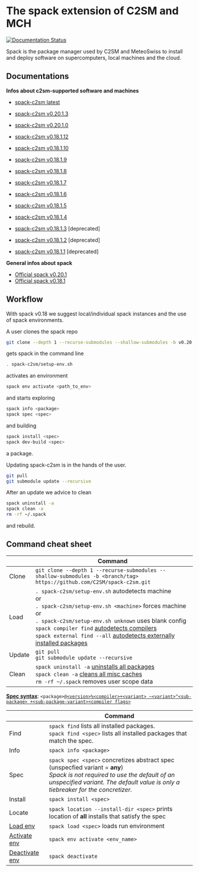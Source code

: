# The spack extension of C2SM and MCH
[![Documentation Status](https://readthedocs.org/projects/ansicolortags/badge/?version=latest)](https://C2SM.github.io/spack-c2sm/latest)

Spack is the package manager used by C2SM and MeteoSwiss to install and deploy software on supercomputers, local machines and the cloud.

## Documentations

**Infos about c2sm-supported software and machines**
  * [spack-c2sm latest](https://C2SM.github.io/spack-c2sm/latest)
  * [spack-c2sm v0.20.1.3](https://C2SM.github.io/spack-c2sm/v0.20.1.3)
  * [spack-c2sm v0.20.1.0](https://C2SM.github.io/spack-c2sm/v0.20.1.0)
  * [spack-c2sm v0.18.1.12](https://C2SM.github.io/spack-c2sm/v0.18.1.12)
  * [spack-c2sm v0.18.1.10](https://C2SM.github.io/spack-c2sm/v0.18.1.10)
  * [spack-c2sm v0.18.1.9](https://C2SM.github.io/spack-c2sm/v0.18.1.9)
  * [spack-c2sm v0.18.1.8](https://C2SM.github.io/spack-c2sm/v0.18.1.8)
  * [spack-c2sm v0.18.1.7](https://C2SM.github.io/spack-c2sm/v0.18.1.7)
  * [spack-c2sm v0.18.1.6](https://C2SM.github.io/spack-c2sm/v0.18.1.6)
  * [spack-c2sm v0.18.1.5](https://C2SM.github.io/spack-c2sm/v0.18.1.5)
  * [spack-c2sm v0.18.1.4](https://C2SM.github.io/spack-c2sm/v0.18.1.4)

  * [spack-c2sm v0.18.1.3](https://C2SM.github.io/spack-c2sm/v0.18.1.3) [deprecated]
  * [spack-c2sm v0.18.1.2](https://C2SM.github.io/spack-c2sm/v0.18.1.2) [deprecated]
  * [spack-c2sm v0.18.1.1](https://C2SM.github.io/spack-c2sm/v0.18.1.1) [deprecated]
  
**General infos about spack**
  * [Official spack v0.20.1](https://spack.readthedocs.io/en/v0.20.1/) 
  * [Official spack v0.18.1](https://spack.readthedocs.io/en/v0.18.1/) 

## Workflow
With spack v0.18 we suggest local/individual spack instances and the use of spack environments.

A user clones the spack repo
```bash
git clone --depth 1 --recurse-submodules --shallow-submodules -b v0.20.1.3 https://github.com/C2SM/spack-c2sm.git
```
gets spack in the command line
```bash
. spack-c2sm/setup-env.sh
```
activates an environment
```bash
spack env activate <path_to_env>
```
and starts exploring
```bash
spack info <package>
spack spec <spec>
```
and building
```bash
spack install <spec>
spack dev-build <spec>
```
a package.

Updating spack-c2sm is in the hands of the user.
```bash
git pull
git submodule update --recursive
```
After an update we advice to clean
```bash
spack uninstall -a
spack clean -a
rm -rf ~/.spack
```
and rebuild.

## Command cheat sheet
|  | Command |
| --- | --- |
| Clone | `git clone --depth 1 --recurse-submodules --shallow-submodules -b <branch/tag> https://github.com/C2SM/spack-c2sm.git` |
| Load | `. spack-c2sm/setup-env.sh` autodetects machine <br>or<br>`. spack-c2sm/setup-env.sh <machine>` forces machine<br>or<br>`. spack-c2sm/setup-env.sh unknown` uses blank config<br>`spack compiler find` [autodetects compilers](https://spack.readthedocs.io/en/v0.18.1/command_index.html?highlight=spack%20load#spack-compiler-find)<br>`spack external find --all` [autodetects externally installed packages](https://spack.readthedocs.io/en/v0.18.1/command_index.html?highlight=spack%20load#spack-external-find)|
| Update | `git pull`<br>`git submodule update --recursive` |
| Clean | `spack uninstall -a` [uninstalls all packages](https://spack.readthedocs.io/en/v0.18.1/command_index.html?highlight=spack%20load#spack-uninstall)<br>`spack clean -a` [cleans all misc caches](https://spack.readthedocs.io/en/v0.18.1/command_index.html?highlight=spack%20load#spack-clean)<br>`rm -rf ~/.spack` removes user scope data |

[**Spec syntax**](https://spack.readthedocs.io/en/v0.18.1/basic_usage.html#specs-dependencies): `<package>`[`@<version>`](https://spack.readthedocs.io/en/v0.18.1/basic_usage.html#version-specifier)[`%<compiler>`](https://spack.readthedocs.io/en/v0.18.1/basic_usage.html#compiler-specifier)[`+<variant> ~<variant>`](https://spack.readthedocs.io/en/v0.18.1/basic_usage.html#variants)[`^<sub-package> +<sub-package-variant>`](https://spack.readthedocs.io/en/v0.18.1/basic_usage.html#specs-dependencies)[`<compiler flags>`](https://spack.readthedocs.io/en/v0.18.1/basic_usage.html#compiler-flags)

|  | Command |
| --- | --- |
| Find | `spack find` lists all installed packages. <br>`spack find <spec>` lists all installed packages that match the spec.
| Info | `spack info <package>` |
| Spec | `spack spec <spec>` concretizes abstract spec (unspecfied variant = **any**)<br>*Spack is not required to use the default of an unspecified variant. The default value is only a tiebreaker for the concretizer.* |
| Install  | `spack install <spec>` |
| Locate | `spack location --install-dir <spec>` prints location of **all** installs that satisfy the spec |
| [Load env](https://spack.readthedocs.io/en/v0.18.1/command_index.html?highlight=spack%20load#spack-load) | `spack load <spec>` loads run environment |
| [Activate env](https://spack.readthedocs.io/en/v0.18.1/environments.html) | `spack env activate <env_name>` |
| [Deactivate env](https://spack.readthedocs.io/en/v0.18.1/environments.html) | `spack deactivate` |

